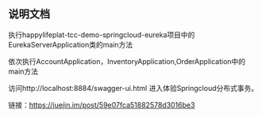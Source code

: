 ## 说明文档
执行happylifeplat-tcc-demo-springcloud-eureka项目中的EurekaServerApplication类的main方法

依次执行AccountApplication，InventoryApplication,OrderApplication中的main方法

访问http://localhost:8884/swagger-ui.html 进入体验Springcloud分布式事务。


链接：https://juejin.im/post/59e07fca51882578d3016be3

